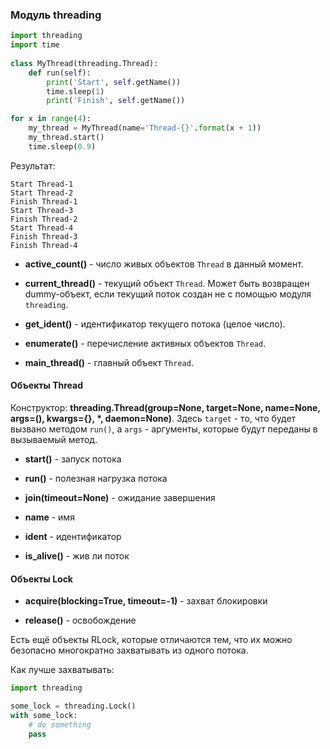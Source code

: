 ### Модуль threading

```python
import threading
import time
 
class MyThread(threading.Thread):
    def run(self):
        print('Start', self.getName())
        time.sleep(1)
        print('Finish', self.getName())

for x in range(4):
    my_thread = MyThread(name='Thread-{}'.format(x + 1))
    my_thread.start()
    time.sleep(0.9)
```

Результат:

```text
Start Thread-1
Start Thread-2
Finish Thread-1
Start Thread-3
Finish Thread-2
Start Thread-4
Finish Thread-3
Finish Thread-4
```

* **active_count()** - число живых объектов `Thread` в данный момент.

* **current_thread()** - текущий объект `Thread`. Может быть возвращен dummy-объект, если текущий поток создан не с помощью модуля `threading`.

* **get_ident()** - идентификатор текущего потока (целое число).

* **enumerate()** - перечисление активных объектов `Thread`.

* **main_thread()** - главный объект `Thread`.

#### Объекты Thread

Конструктор: **threading.Thread(group=None, target=None, name=None, args=(), kwargs={}, *, daemon=None)**. Здесь `target` - то, что будет вызвано методом `run()`, а `args` - аргументы, которые будут переданы в вызываемый метод.

* **start()** - запуск потока

* **run()** - полезная нагрузка потока

* **join(timeout=None)** - ожидание завершения

* **name** - имя

* **ident** - идентификатор

* **is_alive()** - жив ли поток

#### Объекты Lock

* **acquire(blocking=True, timeout=-1)** - захват блокировки

* **release()** - освобождение

Есть ещё объекты RLock, которые отличаются тем, что их можно безопасно многократно захватывать из одного потока.

Как лучше захватывать:

```python
import threading

some_lock = threading.Lock()
with some_lock:
    # do something
    pass
```


